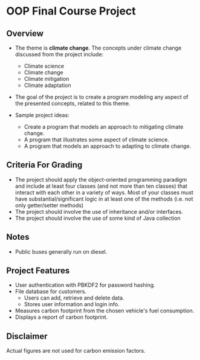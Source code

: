# OOP Final Course Project

## Overview

- The theme is **climate change**. The concepts under climate change discussed from the project include:

  - Climate science
  - Climate change
  - Climate mitigation
  - Climate adaptation

- The goal of the project is to create a program modeling any aspect of the presented concepts, related to this theme.
- Sample project ideas:

  - Create a program that models an approach to mitigating climate change.
  - A program that illustrates some aspect of climate science.
  - A program that models an approach to adapting to climate change.

## Criteria For Grading

- The project should apply the object-oriented programming paradigm and include at least four classes (and not more than ten classes) that interact with each other in a variety of ways. Most of your classes must have substantial/significant logic in at least one of the methods (i.e. not only getter/setter methods)
- The project should involve the use of inheritance and/or interfaces.
- The project should involve the use of some kind of Java collection

## Notes

- Public buses generally run on diesel.

## Project Features

- User authentication with PBKDF2 for password hashing.
- File database for customers.
  - Users can add, retrieve and delete data.
  - Stores user information and login info.
- Measures carbon footprint from the chosen vehicle's fuel consumption.
- Displays a report of carbon footprint.

## Disclaimer

Actual figures are not used for carbon emission factors.
